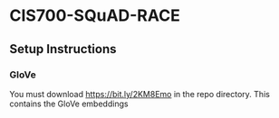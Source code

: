 # CIS700-SQuAD-RACE

## Setup Instructions
### GloVe
You must download https://bit.ly/2KM8Emo in the repo directory. This contains the GloVe embeddings
